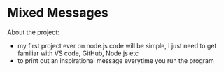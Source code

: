 Mixed Messages
=====
About the project:
+ my first project ever on node.js
	code will be simple, I just need to get familiar with VS code, GitHub, Node.js etc
+ to print out an inspirational message everytime you run the program
